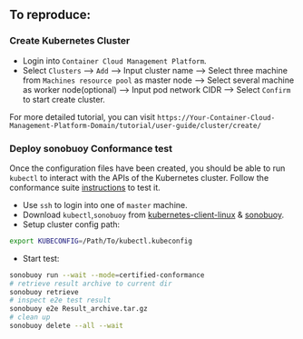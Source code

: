 ## To reproduce:

### Create Kubernetes Cluster

* Login into `Container Cloud Management Platform`.
* Select `Clusters` --> `Add` --> Input cluster name --> Select three machine from `Machines resource pool` as master node --> Select several machine as worker node(optional) --> Input pod network CIDR --> Select `Confirm` to start create cluster.

For more detailed tutorial, you can visit `https://Your-Container-Cloud-Management-Platform-Domain/tutorial/user-guide/cluster/create/`

### Deploy sonobuoy Conformance test

Once the configuration files have been created, you should be able to run `kubectl` to interact with the APIs of the Kubernetes cluster. Follow the conformance suite [instructions](https://github.com/cncf/k8s-conformance/blob/master/instructions.md#running) to test it.

* Use `ssh` to login into one of `master` machine.
* Download `kubectl`,`sonobuoy` from [kubernetes-client-linux](https://github.com/kubernetes/kubernetes/blob/master/CHANGELOG/CHANGELOG-1.20.md) & [sonobuoy](https://github.com/vmware-tanzu/sonobuoy/releases/tag/v0.55.1).
* Setup cluster config path:

```bash
export KUBECONFIG=/Path/To/kubectl.kubeconfig
```
* Start test:

```bash
sonobuoy run --wait --mode=certified-conformance
# retrieve result archive to current dir
sonobuoy retrieve
# inspect e2e test result
sonobuoy e2e Result_archive.tar.gz
# clean up
sonobuoy delete --all --wait
```
